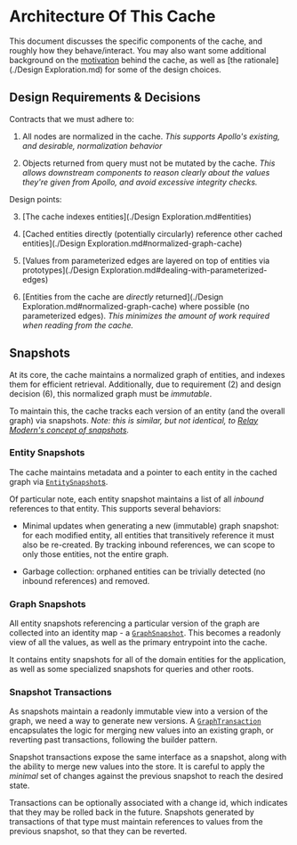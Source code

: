 # Architecture Of This Cache

This document discusses the specific components of the cache, and roughly how they behave/interact.  You may also want some additional background on the [motivation](./Motivation.md) behind the cache, as well as [the rationale](./Design Exploration.md) for some of the design choices.


## Design Requirements & Decisions

Contracts that we must adhere to:

1. All nodes are normalized in the cache.  _This supports Apollo's existing, and desirable, normalization behavior_

2. Objects returned from query must not be mutated by the cache.  _This allows downstream components to reason clearly about the values they're given from Apollo, and avoid excessive integrity checks._

Design points:

3. [The cache indexes entities](./Design Exploration.md#entities)

4. [Cached entities directly (potentially circularly) reference other cached entities](./Design Exploration.md#normalized-graph-cache)

5. [Values from parameterized edges are layered on top of entities via prototypes](./Design Exploration.md#dealing-with-parameterized-edges)

6. [Entities from the cache are _directly_ returned](./Design Exploration.md#normalized-graph-cache) where possible (no parameterized edges).  _This minimizes the amount of work required when reading from the cache._


## Snapshots

At its core, the cache maintains a normalized graph of entities, and indexes them for efficient retrieval.  Additionally, due to requirement (2) and design decision (6), this normalized graph must be _immutable_.

To maintain this, the cache tracks each version of an entity (and the overall graph) via snapshots.  _Note: this is similar, but not identical, to [Relay Modern's concept of snapshots](https://github.com/facebook/relay/blob/master/packages/relay-runtime/ARCHITECTURE.md#example-data-flow-reading-and-observing-the-store)._


### Entity Snapshots

The cache maintains metadata and a pointer to each entity in the cached graph via [`EntitySnapshot`s](../src/EntitySnapshot.ts).

Of particular note, each entity snapshot maintains a list of all _inbound_ references to that entity.  This supports several behaviors:

* Minimal updates when generating a new (immutable) graph snapshot: for each modified entity, all entities that transitively reference it must also be re-created.  By tracking inbound references, we can scope to only those entities, not the entire graph.

* Garbage collection: orphaned entities can be trivially detected (no inbound references) and removed.


### Graph Snapshots

All entity snapshots referencing a particular version of the graph are collected into an identity map - a [`GraphSnapshot`](../src/GraphSnapshot.ts).  This becomes a readonly view of all the values, as well as the primary entrypoint into the cache.

It contains entity snapshots for all of the domain entities for the application, as well as some specialized snapshots for queries and other roots.


### Snapshot Transactions

As snapshots maintain a readonly immutable view into a version of the graph, we need a way to generate new versions.  A [`GraphTransaction`](../src/GraphTransaction.ts) encapsulates the logic for merging new values into an existing graph, or reverting past transactions, following the builder pattern.

Snapshot transactions expose the same interface as a snapshot, along with the ability to merge new values into the store.  It is careful to apply the _minimal_ set of changes against the previous snapshot to reach the desired state.

Transactions can be optionally associated with a change id, which indicates that they may be rolled back in the future.  Snapshots generated by transactions of that type must maintain references to values from the previous snapshot, so that they can be reverted.

